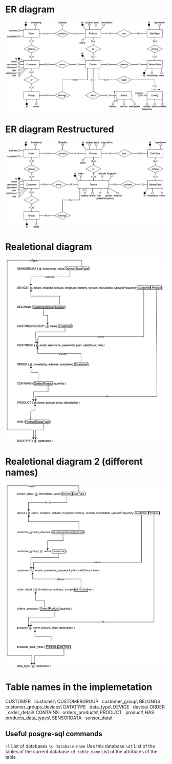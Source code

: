 # ER diagram
![ER diagram](er_diagram-ER.png)

# ER diagram Restructured
![ER diagram restructured](er_diagram-ER-restructured.png)

# Realetional diagram
![Relational diagram](er_diagram-Relational.png)

# Realetional diagram 2 (different names)
![Relational diagram](er_diagram-Relational2.png)

# Table names in the implemetation
CUSTOMER 		&nbsp;	customer\\
CUSTOMERGROUP	&nbsp;	customer_group\\
BELONGS			&nbsp;	customer_groups_devices\\
DATATYPE		&nbsp;	data_type\\
DEVICE			&nbsp;	device\\
ORDER  			&nbsp;	order_detail\\
CONTAINS		&nbsp;	orders_products\\
PRODUCT			&nbsp;	product\\
HAS				&nbsp;	products_data_types\\
SENSORDATA		&nbsp;	sensor_data\\



## Useful posgre-sql commands
`\l`					List of databases
`\c database-name`		Use this database
`\dt`					List of the tables of the current database
`\d table_name`			List of the attributes of the table

